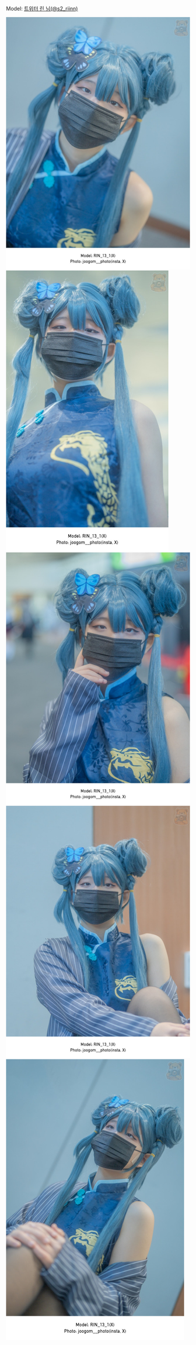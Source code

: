 ﻿---
dddd: 2023.12.17 서코
nickname: 린
sns_type: x
sns_id: s2_riinn
---

<a name="s2_riinn"></a>
Model: <a href="https://x.com/s2_riinn" target="_blank">트위터 린 님(@s2_riinn)</a>

![DSC10501-Bearbeitet.jpg](/assets/img/2023/12-17/DSC10501-Bearbeitet.jpg)
![DSC10515-Bearbeitet.jpg](/assets/img/2023/12-17/DSC10515-Bearbeitet.jpg)
![DSC10517-Bearbeitet.jpg](/assets/img/2023/12-17/DSC10517-Bearbeitet.jpg)
![DSC10525-Bearbeitet-2.jpg](/assets/img/2023/12-17/DSC10525-Bearbeitet-2.jpg)
![DSC10530-Bearbeitet.jpg](/assets/img/2023/12-17/DSC10530-Bearbeitet.jpg)